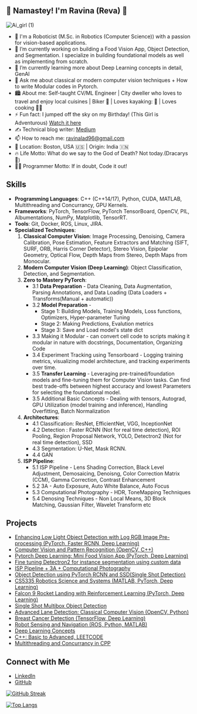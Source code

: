 ## 🙏 Namastey! I'm Ravina (Reva) 👋

<!--
**ravina01/ravina01** is a ✨ _special_ ✨ repository because its `README.md` (this file) appears on your GitHub profile.
-->

![Ai_girl (1)](https://github.com/user-attachments/assets/1f29f4a5-2c80-46b6-a882-981c29df2bb0)

- 👧 I'm a Roboticist (M.Sc. in Robotics (Computer Science)) with a passion for vision-based applications.
- 🔭 I’m currently working on building a Food Vision App, Object Detection, and Segmentation. I specialize in building foundational models as well as implementing from scratch.
- 🌱 I’m currently learning more about Deep Learning concepts in detail, GenAI
- 💬 Ask me about classical or modern computer vision techniques + How to write Modular codes in Pytorch.
- 🏙️ About me: Self-taught CV/ML Engineer | City dweller who loves to travel and enjoy local cuisines | Biker 🚴 | Loves kayaking: 🛶 | Loves cooking 👩‍🍳
- ⚡ Fun fact: I jumped off the sky on my Birthday! (This Girl is Adventurous) [Watch it here](https://youtu.be/0fE-8fkhm9Y?si=0sktlQhNJBjcdOhK)
- ✍️ Technical blog writer: [Medium](https://medium.com/@ravina.lad01)
- 📫 How to reach me: [ravinalad96@gmail.com](mailto:ravinalad96@gmail.com)
- 📍 Location: Boston, USA 🇺🇸 | Origin: India 🇮🇳
- 🔥 Life Motto: What do we say to the God of Death? Not today.(Dracarys🐉)
- 👩‍💻 Programmer Motto: If in doubt, Code it out!

## Skills
- **Programming Languages**: C++ (C++14/17), Python, CUDA, MATLAB, Multithreading and Concurrancy, GPU Kernels.
- **Frameworks**: PyTorch, TensorFlow, PyTorch TensorBoard, OpenCV, PIL, Albumentations, NumPy, Matplotlib, TensorRT.
- **Tools**: Git, Docker, ROS, Linux, JIRA.
- **Specialized Techniques**:
  1. **Classical Computer Vision**: Image Processing, Denoising, Camera Calibration, Pose Estimation, Feature Extractors and Matching (SIFT, SURF, ORB, Harris Corner Detector), Stereo Vision, Epipolar Geometry, Optical Flow, Depth Maps from Stereo, Depth Maps from Monocular.
  2. **Modern Computer Vision (Deep Learning)**: Object Classification, Detection, and Segmentation.
  3. **Zero to Mastery PyTorch**:
     - 3.1 **Data Preparation** - Data Cleaning, Data Augmentation, Parsing Annotations, and Data Loading (Data Loaders + Transforms(Manual + automatic))
     - 3.2 **Model Preparation** -
         - Stage 1: Building Models, Training Models, Loss functions, Optimizers, Hyper-parameter Tuning
         - Stage 2: Making Predictions, Evalution metrics
         - Stage 3: Save and Load model's state dict
     - 3.3  Making it Modular - can convert cell code to scripts making it modular in nature with docstrings, Documentation, Organizing Code
     - 3.4  Experiment Tracking using Tensorboard - Logging training metrics, visualizing model architecture, and tracking experiments over time.
     - 3.5 **Transfer Learning** - Leveraging pre-trained/foundation models and fine-tuning them for Computer Vision tasks. Can find best trade-offs between highest accuracy and lowest Parameters for selecting the foundational model.
     - 3.5 Additional Basic Concepts - Dealing with tensors, Autograd, GPU Utilization (model training and inference), Handling Overfitting, Batch Normalization
  5. **Architectures**:
     - 4.1 Classification: ResNet, EfficientNet, VGG, InceptionNet
     - 4.2 Detection : Faster RCNN (Not for real time detection), ROI Pooling, Region Proposal Network, YOLO, Detectron2 (Not for real time detection), SSD
     - 4.3 Segmentation: U-Net, Mask RCNN.
     - 4.4 GAN
  6. **ISP Pipeline**:
      - 5.1 ISP Pipeline - Lens Shading Correction, Black Level Adjustment, Demosaicing, Denoisng, Color Correction Matrix (CCM), Gamma Correction, Contrast Enhancement
      - 5.2 3A - Auto Exposure, Auto White Balance, Auto Focus
      - 5.3 Computational Photography - HDR, ToneMapping Techniques
      - 5.4 Denosing Techniques - Non Local Means, 3D Block Matching, Gaussian Filter, Wavelet Transform etc


## Projects
- [Enhancing Low Light Object Detection with Log RGB Image Pre-processing (PyTorch, Faster RCNN, Deep Learning)](https://github.com/ravina01/Enhancing-Low-Light-Object-Detection-with-Log-RGB-Image-Pre-processing)
- [Computer Vision and Pattern Recognition (OpenCV, C++)](https://github.com/ravina01/Computer-Vision-and-Pattern-Recognition)
- [Pytorch Deep Learning: Mini Food Vision App (PyTorch, Deep Learning)](https://github.com/ravina01/Pytorch_Deep_Learning)
- [Fine tuning Detectron2 for instance segmentation using custom data](https://github.com/ravina01/Fine-tuning-Detectron2-for-instance-segmentation-using-custom-data)
- [ISP Pipeline + 3A + Computational Photography](https://github.com/ravina01/ISP-Pipeline-Computational-Photography)
- [Object Detection using PyTorch RCNN and SSD(Single Shot Detection)](https://github.com/ravina01/Object-Detection-using-PyTorch/tree/main)
- [CS5335 Robotics Science and Systems (MATLAB, PyTorch, Deep Learning)](https://github.com/ravina01/CS5335-Robotics-Science-and-Systems)
- [Falcon 9 Rocket Landing with Reinforcement Learning (PyTorch, Deep Learning)](https://github.com/ravina01/SpaceX-Falcon9-rocket-landing-using-Reinforcement-Learning)
- [Single Shot Multibox Object Detection](https://github.com/ravina01/Single-Shot-Detection-SSD-Object-Detection)
- [Advanced Lane Detection: Classical Computer Vision (OpenCV, Python)](https://github.com/ravina01/LaneDetection)
- [Breast Cancer Detection (TensorFlow, Deep Learning)](https://github.com/ravina01/Breast-Cancer-Detection)
- [Robot Sensing and Navigation (ROS, Python, MATLAB)](https://github.com/ravina01/Robot-Sensing-and-Navigation)
- [Deep Learning Concepts](https://github.com/ravina01/Deep-Learning-Concepts)
- [C++: Basic to Advanced, LEETCODE](https://github.com/ravina01/CPP)
- [Multithreading and Concurrancy in CPP](https://github.com/ravina01/Multithreading-Concurrancy-in-CPP)

## Connect with Me
- [LinkedIn](https://www.linkedin.com/in/ravina-lad01/)
- [GitHub](https://github.com/ravina01)

[![GitHub Streak](https://streak-stats.demolab.com?user=ravina01&theme=dark&hide_border=true&mode=weekly)](https://git.io/streak-stats)

[![Top Langs](https://github-readme-stats.vercel.app/api/top-langs/?username=ravina01&layout=compact&theme=vision-friendly-dark)](https://github.com/ravina01/github-readme-stats)
